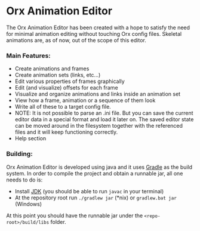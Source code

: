Orx Animation Editor
====================

The Orx Animation Editor has been created with a hope to satisfy the need for minimal animation editing without touching Orx config files. Skeletal animations are, as of now, out of the scope of this editor.

### Main Features:
* Create animations and frames
* Create animation sets (links, etc...)
* Edit various properties of frames graphically
* Edit (and visualize) offsets for each frame
* Visualize and organize animations and links inside an animation set
* View how a frame, animation or a sequence of them look
* Write all of these to a target config file.
* NOTE: It is not possible to parse an .ini file. But you can save the current editor data in a special format and load it later on. The saved editor state can be moved around in the filesystem together with the referenced files and it will keep functioning correctly.
* Help section

### Building:
Orx Animation Editor is developed using java and it uses [Gradle](http://gradle.org/) as the build system. In order to compile the project and obtain a runnable jar, all one needs to do is:

* Install [JDK](http://www.oracle.com/technetwork/java/javase/downloads/index.html) (you should be able to run `javac` in your terminal)
* At the repository root run `./gradlew jar` (*nix) or `gradlew.bat jar` (Windows)

At this point you should have the runnable jar under the `<repo-root>/build/libs` folder.
